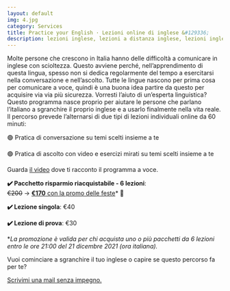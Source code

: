 ```yaml
---
layout: default
img: 4.jpg
category: Services
title: Practice your English · Lezioni online di inglese &#129336;
description: lezioni inglese, lezioni a distanza inglese, lezioni inglese treviso, lezioni inglese individuali, inglese conversazione, inglese ascolto, lezioni inglese online
---
```

<p>
Molte persone che crescono in Italia hanno delle difficoltà a comunicare in inglese con scioltezza. Questo avviene perché, nell’apprendimento di questa lingua, spesso non si dedica regolarmente del tempo a esercitarsi nella conversazione e nell’ascolto. Tutte le lingue nascono per prima cosa per comunicare a voce, quindi è una buona idea partire da questo per acquisire via via più sicurezza. Vorresti l’aiuto di un’esperta linguistica? Questo programma nasce proprio per aiutare le persone che parlano l’italiano a sgranchire il proprio inglese e a usarlo finalmente nella vita reale. Il percorso prevede l’alternarsi di due tipi di lezioni individuali online da 60 minuti:
</p>
<p>
🟢 Pratica di conversazione su temi scelti insieme a te
</p>
<p>
🟢 Pratica di ascolto con video e esercizi mirati su temi scelti insieme a te
</p>
<p>
Guarda <a href="https://www.youtube.com/watch?v=BRurCZQJ2YI">il video</a> dove ti racconto il programma a voce.
</p>
<p>
<strong>✔️ Pacchetto risparmio riacquistabile - 6 lezioni</strong>: 
<br>
<del>€200</del> → <span style="text-decoration:underline;"><strong>€170</strong> con la promo delle feste</span>* 🍵
</p>
<p>
<strong>✔️ Lezione singola</strong>: €40
</p>
<p>
<strong>✔️ Lezione di prova</strong>: €30
</p>
<p>
*<em>La promozione è valida per chi acquista uno o più pacchetti da 6 lezioni entro le ore 21:00 del 21 dicembre 2021 (ora italiana).</em>
</p>
<p>
Vuoi cominciare a sgranchire il tuo inglese o capire se questo percorso fa per te? 
</p>
<p>
  <a href="mailto:angela@tiliatranslations.it">Scrivimi una mail senza impegno.</a>
</p>

